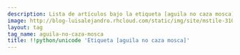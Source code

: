 ```yaml
---
description: Lista de artículos bajo la etiqueta [aguila no caza mosca]
image: http://blog-luisalejandro.rhcloud.com/static/img/site/mstile-310x310.png
layout: tag
tag_name: aguila-no-caza-mosca
title: !!python/unicode 'Etiqueta [aguila no caza mosca]'
---
```

